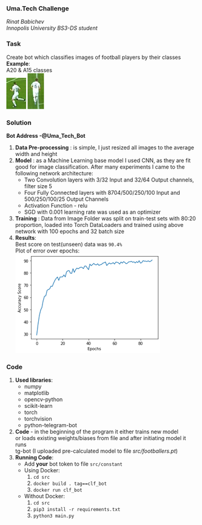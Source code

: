 ### Uma.Tech Challenge
_Rinat Babichev  
Innopolis University BS3-DS student_  


### Task
Create bot which classifies images of football players by their classes 
**Example**:  
A20 & A15 classes   
![A20](src/task/images/24921.png)
![A15](src/task/images/50957.png)

### Solution
**Bot Address  -@Uma_Tech_Bot**
1) **Data Pre-processing** : is simple,  I
just resized  all images to the average width and height
2) **Model** : as a Machine Learning base model I 
used CNN, as they are fit good for image classification. 
After many experiments I came to the following network architecture:
    * Two Convolution layers with 3/32 Input and 32/64 Output channels, filter size 5
    * Four Fully Connected layers with 8704/500/250/100 Input and 500/250/100/25 Output Channels
    * Activation Function - relu  
    * SGD with 0.001 learning rate was used as an optimizer  
3) **Training** : Data from Image Folder was split on train-test sets
with 80:20 proportion, loaded into Torch DataLoaders and trained  using above network
with 100 epochs and 32 batch size
4) **Results**:  
Best score on test(unseen) data was `90.4%`  
Plot of error over epochs:
![A20](plot.png)

### Code
1) **Used libraries**:
    * numpy
    * matplotlib
    * opencv-python 
    * scikit-learn
    * torch
    * torchvision
    * python-telegram-bot
2) **Code** - in the beginning of the program it either trains new model  
or loads existing weights/biases from file and after initiating model it runs  
tg-bot
(I uploaded pre-calculated model to file *src/footballers.pt*)
3) **Running Code**:
    * Add **your**  bot token to file `src/constant`
    * Using Docker:  
        1. `cd src`
        1. `docker build . tag==clf_bot`
        2. `docker run clf_bot`
    * Without Docker:
        1. `cd src`
        2. `pip3 install -r requirements.txt`
        3. `python3 main.py`
       
